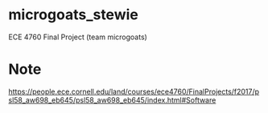# microgoats_stewie
ECE 4760 Final Project (team microgoats)


# Note

https://people.ece.cornell.edu/land/courses/ece4760/FinalProjects/f2017/psl58_aw698_eb645/psl58_aw698_eb645/index.html#Software
